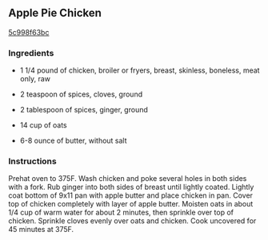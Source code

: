 ## Apple Pie Chicken

[5c998f63bc](http://www.food.com/recipe/apple-pie-chicken-127174)

### Ingredients

 - 1 1/4 pound of chicken, broiler or fryers, breast, skinless, boneless, meat only, raw

 - 2 teaspoon of spices, cloves, ground

 - 2 tablespoon of spices, ginger, ground

 - 14 cup of oats

 - 6-8 ounce of butter, without salt

### Instructions

Prehat oven to 375F. Wash chicken and poke several holes in both sides with a fork. Rub ginger into both sides of breast until lightly coated. Lightly coat bottom of 9x11 pan with apple butter and place chicken in pan. Cover top of chicken completely with layer of apple butter. Moisten oats in about 1/4 cup of warm water for about 2 minutes, then sprinkle over top of chicken. Sprinkle cloves evenly over oats and chicken. Cook uncovered for 45 minutes at 375F.